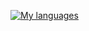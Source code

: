 [![My languages](https://skillicons.dev/icons?i=py,cpp,js,ts,sqlite,html,css,kotlin,rust&theme=dark)](https://github.com/Orzxiety)
